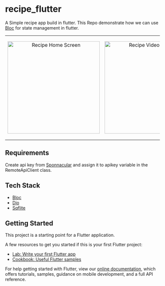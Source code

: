 # recipe_flutter

A Simple recipe app build in flutter. This Repo demonstrate how we can use [Bloc](https://bloclibrary.dev/#/) for state management in flutter.

<table>
  <td>
    <p align="center">
      <img src="https://user-images.githubusercontent.com/4759634/151386586-d5c63af4-d783-420d-abcb-d845bdee26d8.png" alt="Recipe Home Screen" width="300"/>
    </p>
  </td>
  <td>
    <p align="center">
      <img src="https://user-images.githubusercontent.com/4759634/151386621-a3263c84-8f7a-4c00-b0d8-16f5564b705c.png" alt="Recipe Video Screen" width="300"/>
    </p>
  </td>
</tr>
</table>

## Requirements

Create api key from [Sponnacular](https://spoonacular.com/) and assign it to apikey variable in the RemoteApiClient class.

## Tech Stack

- [Bloc](https://bloclibrary.dev/#/) </br>
- [Dio](https://pub.dev/packages/dio) </br>
- [Sqflite](https://pub.dev/packages/sqflite) </br>

## Getting Started

This project is a starting point for a Flutter application.

A few resources to get you started if this is your first Flutter project:

- [Lab: Write your first Flutter app](https://flutter.dev/docs/get-started/codelab)
- [Cookbook: Useful Flutter samples](https://flutter.dev/docs/cookbook)

For help getting started with Flutter, view our
[online documentation](https://flutter.dev/docs), which offers tutorials,
samples, guidance on mobile development, and a full API reference.
